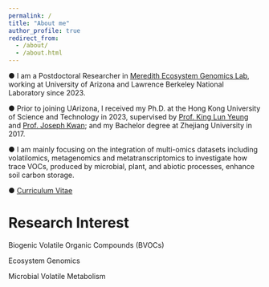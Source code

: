 ```yaml
---
permalink: /
title: "About me"
author_profile: true
redirect_from: 
  - /about/
  - /about.html
---
```


● I am a Postdoctoral Researcher in [Meredith Ecosystem Genomics Lab](https://www.laurameredith.com/), working at University of Arizona and Lawrence Berkeley National Laboratory since 2023.

● Prior to joining UArizona, I received my Ph.D. at the Hong Kong University of Science and Technology in 2023, supervised by [Prof. King Lun Yeung](https://www.kinglunyeung.net/) and [Prof. Joseph Kwan](https://www.hkust-gz.edu.cn/people/joseph-kai-cho-kwan/); and my Bachelor degree at Zhejiang University in 2017.

● I am mainly focusing on the integration of multi-omics datasets including volatilomics, metagenomics and metatranscriptomics to investigate how trace VOCs, produced by microbial, plant, and abiotic processes, enhance soil carbon storage.

● [Curriculum Vitae](https://ianzhaoxinzhang.github.io//cv/)

Research Interest
======
Biogenic Volatile Organic Compounds (BVOCs)

Ecosystem Genomics

Microbial Volatile Metabolism
